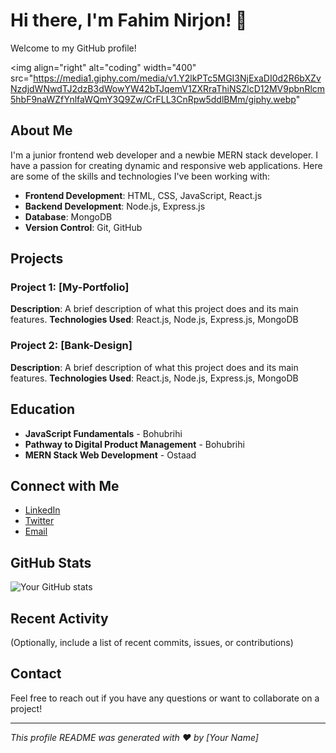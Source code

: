 # Hi there, I'm Fahim Nirjon! 👋

Welcome to my GitHub profile!

<img align="right" alt="coding" width="400" src="https://media1.giphy.com/media/v1.Y2lkPTc5MGI3NjExaDI0d2R6bXZvNzdjdWNwdTJ2dzB3dWowYW42bTJqemV1ZXRraThiNSZlcD12MV9pbnRlcm5hbF9naWZfYnlfaWQmY3Q9Zw/CrFLL3CnRpw5ddlBMm/giphy.webp"

## About Me

I'm a junior frontend web developer and a newbie MERN stack developer. I have a passion for creating dynamic and responsive web applications. Here are some of the skills and technologies I've been working with:

- **Frontend Development**: HTML, CSS, JavaScript, React.js
- **Backend Development**: Node.js, Express.js
- **Database**: MongoDB
- **Version Control**: Git, GitHub

## Projects

### Project 1: [My-Portfolio]
**Description**: A brief description of what this project does and its main features.
**Technologies Used**: React.js, Node.js, Express.js, MongoDB

### Project 2: [Bank-Design]
**Description**: A brief description of what this project does and its main features.
**Technologies Used**: React.js, Node.js, Express.js, MongoDB


## Education

- **JavaScript Fundamentals** - Bohubrihi
- **Pathway to Digital Product Management** - Bohubrihi
- **MERN Stack Web Development** - Ostaad

## Connect with Me

- [LinkedIn](https://www.linkedin.com/in/your-linkedin-profile)
- [Twitter](https://twitter.com/your-twitter-handle)
- [Email](mailto:your-email@example.com)

## GitHub Stats

![Your GitHub stats](https://github-readme-stats.vercel.app/api?username=your-username&show_icons=true&theme=radical)

## Recent Activity

(Optionally, include a list of recent commits, issues, or contributions)

## Contact

Feel free to reach out if you have any questions or want to collaborate on a project!

---

_This profile README was generated with ❤️ by [Your Name]_

